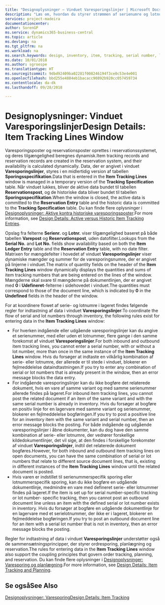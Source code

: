 ```yaml
---
title: "Designoplysninger – Vinduet Varesporingslinjer | Microsoft Docs"
description: "Læs om, hvordan du styrer strømmen af serienumre og lotnumre på lageret."
services: project-madeira
documentationcenter: 
author: SorenGP
ms.service: dynamics365-business-central
ms.topic: article
ms.devlang: na
ms.tgt_pltfrm: na
ms.workload: na
ms.search.keywords: design, inventory, item, tracking, serial number, lot number
ms.date: 10/01/2018
ms.author: sgroespe
ms.translationtype: HT
ms.sourcegitcommit: 9dbd92409ba02281f008246194f3ce0c53e4e001
ms.openlocfilehash: bbd255e4884eb1bacacc90892b920cc057459734
ms.contentlocale: da-dk
ms.lasthandoff: 09/28/2018

---
```

# <a name="design-details-item-tracking-lines-window"></a><span data-ttu-id="60902-103">Designoplysninger: Vinduet Varesporingslinjer</span><span class="sxs-lookup"><span data-stu-id="60902-103">Design Details: Item Tracking Lines Window</span></span>
<span data-ttu-id="60902-104">Varesporingsposter og reservationsposter oprettes i reservationssystemet, og deres tilgængelighed beregnes dynamisk.</span><span class="sxs-lookup"><span data-stu-id="60902-104">Item tracking records and reservation records are created in the reservation system, and their availability is calculated dynamically.</span></span> <span data-ttu-id="60902-105">Data, der er angivet i vinduet **Varesporingslinjer**, styres i en midlertidig version af tabellen **Sporingsspecifikation**.</span><span class="sxs-lookup"><span data-stu-id="60902-105">Data that is entered in the **Item Tracking Lines** window is managed in a temporary version of the **Tracking Specification** table.</span></span> <span data-ttu-id="60902-106">Når vinduet lukkes, bliver de aktive data bundet til tabellen **Reservationspost**, og de historiske data bliver bundet til tabellen **Sporingsspecifikation**.</span><span class="sxs-lookup"><span data-stu-id="60902-106">When the window is closed, the active data is committed to the **Reservation Entry** table and the historic data is committed to the **Tracking Specification** table.</span></span> <span data-ttu-id="60902-107">Du kan finde flere oplysninger i [Designoplysninger: Aktive kontra historiske varesporingsposter](design-details-active-versus-historic-item-tracking-entries.md).</span><span class="sxs-lookup"><span data-stu-id="60902-107">For more information, see [Design Details: Active versus Historic Item Tracking Entries](design-details-active-versus-historic-item-tracking-entries.md).</span></span>  
  
<span data-ttu-id="60902-108">Opslag fra felterne **Serienr.** og **Lotnr.** viser tilgængelighed baseret på både tabellen **Varepost** og **Reservationspost**, uden datofilter.</span><span class="sxs-lookup"><span data-stu-id="60902-108">Lookups from the **Serial No.** and **Lot No.** fields show availability based on both the **Item Ledger Entry** table and the **Reservation Entry** table, with no date filter.</span></span> <span data-ttu-id="60902-109">Matrixen for mængdefelter i hovedet af vinduet **Varesporingslinjer** viser dynamiske mængder og summer for de varesporingsnumre, der er angivet på linjerne i vinduet.</span><span class="sxs-lookup"><span data-stu-id="60902-109">The matrix of quantity fields on the header of the **Item Tracking Lines** window dynamically displays the quantities and sums of item tracking numbers that are being entered on the lines of the window.</span></span> <span data-ttu-id="60902-110">Mængderne skal svare til mængderne på dokumentlinjen, der er angivet med **0** i **Udefineret**-felterne i sidehovedet i vinduet.</span><span class="sxs-lookup"><span data-stu-id="60902-110">The quantities must correspond to those of the document line, which is indicated by **0** in the **Undefined** fields in the header of the window.</span></span>  
  
<span data-ttu-id="60902-111">For at koordinere flowet af serie- og lotnumre i lageret findes følgende regler for indtastning af data i vinduet **Varesporingslinjer**:</span><span class="sxs-lookup"><span data-stu-id="60902-111">To coordinate the flow of serial and lot numbers through inventory, the following rules exist for entering data in the **Item Tracking Lines** window:</span></span>  
  
* <span data-ttu-id="60902-112">For hverken indgående eller udgående varesporingslinjer kan du angive et serienummer, med eller uden et lotnummer, flere gange i den samme forekomst af vinduet **Varesporingslinjer**.</span><span class="sxs-lookup"><span data-stu-id="60902-112">For both inbound and outbound item tracking lines, you cannot enter a serial number, with or without a lot number, more than once in the same instance of the **Item Tracking Lines** window.</span></span> <span data-ttu-id="60902-113">Hvis du forsøger at indtaste en vilkårlig kombination af serie- eller lotnumre, der allerede er til stede i vinduet, blokerer en fejlmeddelelse dataindtastningen.</span><span class="sxs-lookup"><span data-stu-id="60902-113">If you try to enter any combination of serial or lot numbers that is already present in the window, then an error message blocks the data entry.</span></span>  
* <span data-ttu-id="60902-114">For indgående varesporingslinjer kan du ikke bogføre det relaterede dokument, hvis en vare af samme variant og med samme serienummer allerede findes på lageret.</span><span class="sxs-lookup"><span data-stu-id="60902-114">For inbound item tracking lines, you cannot post the related document if an item of the same variant and with the same serial number is already in inventory.</span></span> <span data-ttu-id="60902-115">Hvis du forsøger at bogføre en positiv linje for en lagervare med samme variant og serienummer, blokerer en fejlmeddelelse bogføringen.</span><span class="sxs-lookup"><span data-stu-id="60902-115">If you try to post a positive line for an inventory item with the same variant and serial number, then an error message blocks the posting.</span></span> <span data-ttu-id="60902-116">For både indgående og udgående varesporingslinjer i åbne dokumenter, kan du dog have den samme kombination af serie- eller lotnumre, der vedrører forskellige kildedokumentlinjer, det vil sige, at den findes i forskellige forekomster af vinduet **Varesporingslinjer**, indtil det relaterede dokument bogføres.</span><span class="sxs-lookup"><span data-stu-id="60902-116">However, for both inbound and outbound item tracking lines on open documents, you can have the same combination of serial or lot numbers that relate to different source document lines, that is, existing in different instances of the **Item Tracking Lines** window until the related document is posted.</span></span>  
* <span data-ttu-id="60902-117">Hvis varen er indstillet til serienummerspecifik sporing eller lotnummerspecifik sporing, kan du ikke bogføre en udgående dokumentlinje, medmindre en vare med defineret serie- eller lotnummer findes på lageret.</span><span class="sxs-lookup"><span data-stu-id="60902-117">If the item is set up for serial number-specific tracking or lot number- specific tracking, then you cannot post an outbound document line unless an item with the defined serial or lot number exists in inventory.</span></span> <span data-ttu-id="60902-118">Hvis du forsøger at bogføre en udgående dokumentlinje for en lagervare med et serielotnummer, der ikke er i lageret, blokerer en fejlmeddelelse bogføringen.</span><span class="sxs-lookup"><span data-stu-id="60902-118">If you try to post an outbound document line for an item with a serial lot number that is not in inventory, then an error message blocks the posting.</span></span>  
  
<span data-ttu-id="60902-119">Regler for indtastning af data i vinduet **Varesporingslinjer** understøtter også de sammensætningsprincipper, der styrer ordresporing, planlægning og reservation.</span><span class="sxs-lookup"><span data-stu-id="60902-119">The rules for entering data in the **Item Tracking Lines** window also support the coupling principles that govern order tracking, planning, and reservation.</span></span> <span data-ttu-id="60902-120">Du kan finde flere oplysninger i [Designoplysninger: Varesporing og planlægning](design-details-item-tracking-and-planning.md).</span><span class="sxs-lookup"><span data-stu-id="60902-120">For more information, see [Design Details: Item Tracking and Planning](design-details-item-tracking-and-planning.md).</span></span>  
  
## <a name="see-also"></a><span data-ttu-id="60902-121">Se også</span><span class="sxs-lookup"><span data-stu-id="60902-121">See Also</span></span>  
[<span data-ttu-id="60902-122">Designoplysninger: Varesporing</span><span class="sxs-lookup"><span data-stu-id="60902-122">Design Details: Item Tracking</span></span>](design-details-item-tracking.md)
